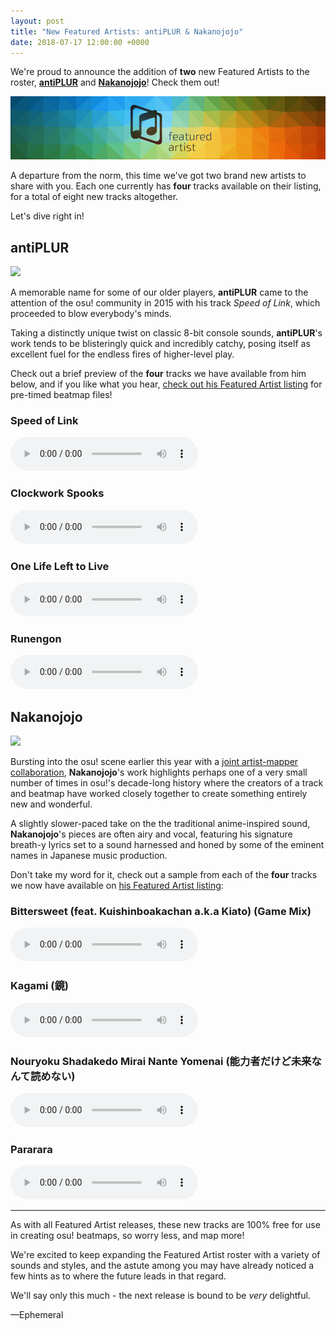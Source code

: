 ```yaml
---
layout: post
title: "New Featured Artists: antiPLUR & Nakanojojo"
date: 2018-07-17 12:00:00 +0000
---
```


We're proud to announce the addition of **two** new Featured Artists to the roster, [**antiPLUR**](https://osu.ppy.sh/beatmaps/artists/24) and [**Nakanojojo**](https://osu.ppy.sh/beatmaps/artists/25)! Check them out!

![](/wiki/shared/news/banners/featured-artist.jpg)

A departure from the norm, this time we've got two brand new artists to share with you. Each one currently has **four** tracks available on their listing, for a total of eight new tracks altogether.

Let's dive right in!

## antiPLUR

[![](https://assets.ppy.sh/artists/24/header.jpg)](https://osu.ppy.sh/beatmaps/artists/24)

A memorable name for some of our older players, **antiPLUR** came to the attention of the osu! community in 2015 with his track *Speed of Link*, which proceeded to blow everybody's minds.

Taking a distinctly unique twist on classic 8-bit console sounds, **antiPLUR**'s work tends to be blisteringly quick and incredibly catchy, posing itself as excellent fuel for the endless fires of higher-level play.

Check out a brief preview of the **four** tracks we have available from him below, and if you like what you hear, [check out his Featured Artist listing](https://osu.ppy.sh/beatmaps/artists/24) for pre-timed beatmap files!

### Speed of Link

<audio controls>
    <source src="https://assets.ppy.sh/artists/24/previews/530.mp3" type="audio/mpeg">
</audio>

### Clockwork Spooks

<audio controls>
    <source src="https://assets.ppy.sh/artists/24/previews/527.mp3" type="audio/mpeg">
</audio>

### One Life Left to Live

<audio controls>
    <source src="https://assets.ppy.sh/artists/24/previews/528.mp3" type="audio/mpeg">
</audio>

### Runengon

<audio controls>
    <source src="https://assets.ppy.sh/artists/24/previews/529.mp3" type="audio/mpeg">
</audio>

## Nakanojojo

[![](https://assets.ppy.sh/artists/25/header.jpg)](https://osu.ppy.sh/beatmaps/artists/25)

Bursting into the osu! scene earlier this year with a [joint artist-mapper collaboration](https://osu.ppy.sh/beatmapsets/700384), **Nakanojojo**'s work highlights perhaps one of a very small number of times in osu!'s decade-long history where the creators of a track and beatmap have worked closely together to create something entirely new and wonderful.

A slightly slower-paced take on the the traditional anime-inspired sound, **Nakanojojo**'s pieces are often airy and vocal, featuring his signature breath-y lyrics set to a sound harnessed and honed by some of the eminent names in Japanese music production.

Don't take my word for it, check out a sample from each of the **four** tracks we now have available on [his Featured Artist listing](https://osu.ppy.sh/beatmaps/artists/25):

### Bittersweet (feat. Kuishinboakachan a.k.a Kiato) (Game Mix)

<audio controls>
    <source src="https://assets.ppy.sh/artists/25/previews/531.mp3" type="audio/mpeg">
</audio>

### Kagami (鏡)

<audio controls>
    <source src="https://assets.ppy.sh/artists/25/previews/532.mp3" type="audio/mpeg">
</audio>

### Nouryoku Shadakedo Mirai Nante Yomenai (能力者だけど未来なんて読めない)

<audio controls>
    <source src="https://assets.ppy.sh/artists/25/previews/533.mp3" type="audio/mpeg">
</audio>

### Pararara

<audio controls>
    <source src="https://assets.ppy.sh/artists/25/previews/534.mp3" type="audio/mpeg">
</audio>

--------------

As with all Featured Artist releases, these new tracks are 100% free for use in creating osu! beatmaps, so worry less, and map more!

We're excited to keep expanding the Featured Artist roster with a variety of sounds and styles, and the astute among you may have already noticed a few hints as to where the future leads in that regard. 

We'll say only this much - the next release is bound to be *very* delightful.

—Ephemeral
